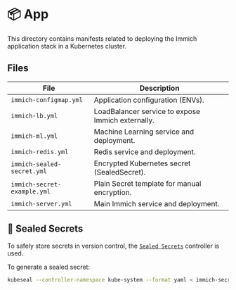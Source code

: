 # 📦 App

This directory contains manifests related to deploying the Immich application stack in a Kubernetes cluster.

## Files

| File                     | Description                                  |
|--------------------------|----------------------------------------------|
| `immich-configmap.yml`   | Application configuration (ENVs). |
| `immich-lb.yml`          | LoadBalancer service to expose Immich externally. |
| `immich-ml.yml`          | Machine Learning service and deployment.     |
| `immich-redis.yml`       | Redis service and deployment.                |
| `immich-sealed-secret.yml` | Encrypted Kubernetes secret (SealedSecret). |
| `immich-secret-example.yml` | Plain Secret template for manual encryption. |
| `immich-server.yml`      | Main Immich service and deployment.       |

## 🔐 Sealed Secrets

To safely store secrets in version control, the [`Sealed Secrets`](https://github.com/bitnami-labs/sealed-secrets) controller is used.

To generate a sealed secret:

```bash
kubeseal --controller-namespace kube-system --format yaml < immich-secret.yml > immich-sealed-secret.yml